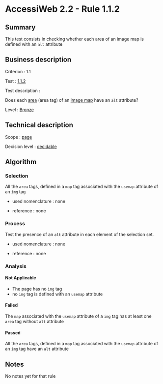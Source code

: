 # AccessiWeb 2.2 - Rule 1.1.2

## Summary

This test consists in checking whether each area of an image map is
defined with an `alt` attribute

## Business description

Criterion : 1.1

Test : [1.1.2](http://www.accessiweb.org/index.php/accessiweb-22-english-version.html#test-1-1-2)

Test description :

Does each [area](http://www.accessiweb.org/index.php/glossary-76.html#mZone) (area tag) of an [image map](http://www.accessiweb.org/index.php/glossary-76.html#mImgReactive) have an `alt` attribute?

Level : [Bronze](/en/category/rules-design/accessiweb-11/level/bronze)

## Technical description

Scope : [page](/en/category/rules-design/accessiweb-11/scope/page)

Decision level :
[decidable](/en/category/rules-design/accessiweb-11/decision-level/decidable)

## Algorithm

### Selection

All the `area` tags, defined in a `map` tag associated with the `usemap` attribute of an `img` tag

-   used nomenclature : none

-   reference : none

### Process

Test the presence of an `alt` attribute in each element of the selection set.

-   used nomenclature : none

-   reference : none

### Analysis

#### Not Applicable

-   The page has no `img` tag
-   no `img` tag is defined with an `usemap` attribute

#### Failed

The `map` associated with the `usemap` attribute of a `img` tag has at
least one `area` tag without `alt` attribute

#### Passed

All the `area` tags, defined in a `map` tag associated with the
`usemap` attribute of an `img` tag have an `alt` attribute

## Notes

No notes yet for that rule
